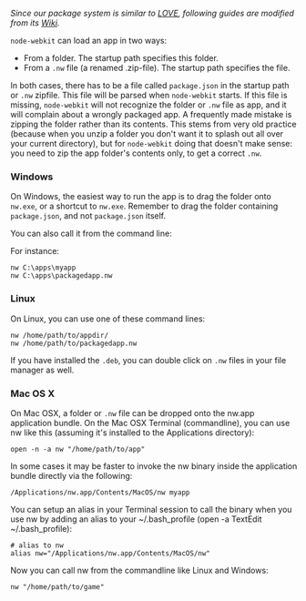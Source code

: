 _Since our package system is similar to [LOVE](https://love2d.org), following guides are modified from its [Wiki](https://love2d.org/wiki/Getting_Started)._

`node-webkit` can load an app in two ways: 

* From a folder. The startup path specifies this folder. 
* From a `.nw` file (a renamed .zip-file). The startup path specifies the file. 

In both cases, there has to be a file called `package.json` in the startup path or `.nw` zipfile. This file will be parsed when `node-webkit` starts. If this file is missing, `node-webkit` will not recognize the folder or `.nw` file as app, and it will complain about a wrongly packaged app. A frequently made mistake is zipping the folder rather than its contents. This stems from very old practice (because when you unzip a folder you don't want it to splash out all over your current directory), but for `node-webkit` doing that doesn't make sense: you need to zip the app folder's contents only, to get a correct `.nw`. 

### Windows

On Windows, the easiest way to run the app is to drag the folder onto `nw.exe`, or a shortcut to `nw.exe`. Remember to drag the folder containing `package.json`, and not `package.json` itself.

You can also call it from the command line: 

For instance: 

    nw C:\apps\myapp
    nw C:\apps\packagedapp.nw

### Linux

On Linux, you can use one of these command lines: 

    nw /home/path/to/appdir/
    nw /home/path/to/packagedapp.nw

If you have installed the `.deb`, you can double click on `.nw` files in your file manager as well. 

### Mac OS X

On Mac OSX, a folder or `.nw` file can be dropped onto the nw.app application bundle. On the Mac OSX Terminal (commandline), you can use nw like this (assuming it's installed to the Applications directory): 

    open -n -a nw "/home/path/to/app" 

In some cases it may be faster to invoke the nw binary inside the application bundle directly via the following: 

    /Applications/nw.app/Contents/MacOS/nw myapp 

You can setup an alias in your Terminal session to call the binary when you use nw by adding an alias to your ~/.bash_profile (open -a TextEdit ~/.bash_profile): 

    # alias to nw
    alias nw="/Applications/nw.app/Contents/MacOS/nw"

Now you can call nw from the commandline like Linux and Windows: 

    nw "/home/path/to/game" 